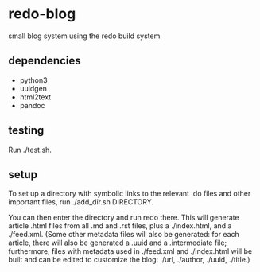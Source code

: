 redo-blog
=========

small blog system using the redo build system

dependencies
------------

- python3
- uuidgen
- html2text
- pandoc

testing
-------

Run ./test.sh.

setup
-----

To set up a directory with symbolic links to the relevant .do files and other
important files, run ./add_dir.sh DIRECTORY.

You can then enter the directory and run redo there. This will generate article
.html files from all .md and .rst files, plus a ./index.html, and a ./feed.xml.
(Some other metadata files will also be generated: for each article, there will
also be generated a .uuid and a .intermediate file; furthermore, files with
metadata used in ./feed.xml and ./index.html will be built and can be edited to
customize the blog: ./url, ./author, ./uuid, ./title.) 
